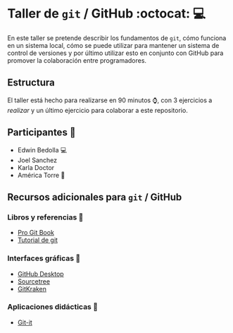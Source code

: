 # Taller de `git` / GitHub :octocat: :computer:

En este taller se pretende describir los fundamentos de `git`, cómo funciona en un
sistema local, cómo se puede utilizar para mantener un sistema de control de versiones
y por último utilizar esto en conjunto con GitHub para promover la colaboración
entre programadores.

## Estructura

El taller está hecho para realizarse en 90 minutos :watch:, con 3 ejercicios a _realizar_
y un último ejercicio para colaborar a este repositorio.

## Participantes :busts_in_silhouette:

- Edwin Bedolla :computer:
- Joel Sanchez
- Karla Doctor
- América Torre :tulip:


## Recursos adicionales para `git` / GitHub

### Libros y referencias :blue_book:

- [Pro Git Book](https://git-scm.com/book/en/v2)
- [Tutorial de git](https://git-scm.com/docs/gittutorial)

### Interfaces gráficas :art:

- [GitHub Desktop](https://desktop.github.com/)
- [Sourcetree](https://www.sourcetreeapp.com/)
- [GitKraken](https://www.gitkraken.com/)

### Aplicaciones didácticas :notebook:

- [Git-it](https://github.com/jlord/git-it-electron)

